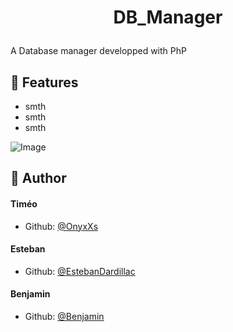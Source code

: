 # <p align="center">DB_Manager</p>
  
A Database manager developped with PhP

## 🧐 Features    
- smth
- smth
- smth

![Image](https://upload.wikimedia.org/wikipedia/commons/thumb/2/27/PHP-logo.svg/1200px-PHP-logo.svg.png)
        
## 🙇 Author
#### Timéo
- Github: [@OnyxXs](https://github.com/OnyxXs)
#### Esteban
- Github: [@EstebanDardillac](https://github.com/EstebanDardillac)
#### Benjamin
- Github: [@Benjamin](https://github.com/BenjaminHenryy)
